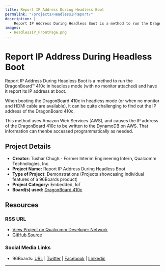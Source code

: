 ```yaml
---
title: Report IP Address During Headless Boot
permalink: "/projects/HeadlessIPReport/"
description: |-
    Report IP Address During Headless Boot is a method to run the DragonBoard™ 410c in headless mode (with no monitor attached) and have it report its IP address at boot.
images:
  - HeadlessIP_FrontPage.png
---
```

# Report IP Address During Headless Boot

Report IP Address During Headless Boot is a method to run the DragonBoard™ 410c in headless mode (with no monitor attached) and have it report its IP address at boot.

When booting the DragonBoard 410c in headless mode (or when no monitor and HDMI cable are available), it can be quite challenging to find out the IP address of the DragonBoard 410c.

This method uses Amazon Web Services (AWS), and causes the IP address of the DragonBoard 410c to be written to the DynamoDB on AWS. That information can thenbe accessed programmatically as needed.

## Project Details

- **Creator:** Tushar Chugh - Former Interim Engineering Intern, Qualcomm Technologies, Inc.
- **Project Name:** Report IP Address During Headless Boot
- **Type of Project:** Demonstrations (Projects showcasing individual features of a 96Boards product)
- **Project Category:** Embedded, IoT
- **Board(s) used:** [DragonBoard 410c](https://www.96boards.org/product/dragonboard410c/)

## Resources

### RSS URL

- [View Project on Qualcomm Developer Network](https://developer.qualcomm.com/project/report-ip-address-during-headless-boot)
- [GitHub Source](https://github.com/TusharChugh/IP_addr-linux-AWS)

### Social Media Links

- 96Boards: [URL](https://www.96boards.org/) &#124; [Twitter](https://twitter.com/96boards) &#124; [Facebook](https://www.facebook.com/96Boards) &#124; [Linkedin](https://www.linkedin.com/company/{{site.linkedin_username}}/)

***
